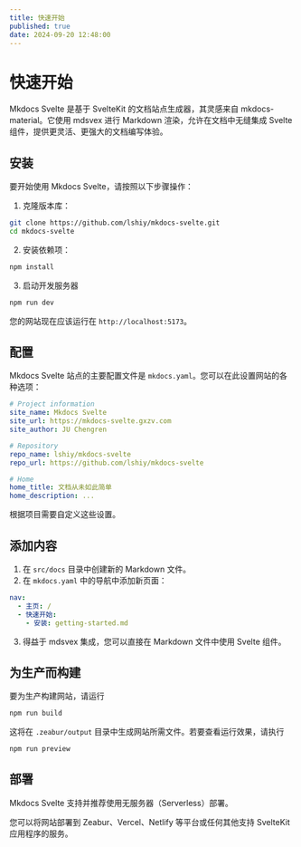 ```yaml
---
title: 快速开始
published: true
date: 2024-09-20 12:48:00
---
```


# 快速开始

Mkdocs Svelte 是基于 SvelteKit 的文档站点生成器，其灵感来自 mkdocs-material。它使用 mdsvex 进行 Markdown 渲染，允许在文档中无缝集成 Svelte 组件，提供更灵活、更强大的文档编写体验。

## 安装

要开始使用 Mkdocs Svelte，请按照以下步骤操作：

1. 克隆版本库：

```bash
git clone https://github.com/lshiy/mkdocs-svelte.git
cd mkdocs-svelte
```

2. 安装依赖项：

```bash
npm install
```

3. 启动开发服务器

```bash
npm run dev
```

您的网站现在应该运行在 `http://localhost:5173`。

## 配置

Mkdocs Svelte 站点的主要配置文件是 `mkdocs.yaml`。您可以在此设置网站的各种选项：

```yaml:mkdocs.yaml
# Project information
site_name: Mkdocs Svelte
site_url: https://mkdocs-svelte.gxzv.com
site_author: JU Chengren

# Repository
repo_name: lshiy/mkdocs-svelte
repo_url: https://github.com/lshiy/mkdocs-svelte

# Home
home_title: 文档从未如此简单
home_description: ...
```

根据项目需要自定义这些设置。

## 添加内容

1. 在 `src/docs` 目录中创建新的 Markdown 文件。
2. 在 `mkdocs.yaml` 中的导航中添加新页面：

```yaml:mkdocs.yaml
nav:
  - 主页: /
  - 快速开始:
    - 安装: getting-started.md
```

3. 得益于 mdsvex 集成，您可以直接在 Markdown 文件中使用 Svelte 组件。

## 为生产而构建

要为生产构建网站，请运行

```bash
npm run build
```

这将在 `.zeabur/output` 目录中生成网站所需文件。若要查看运行效果，请执行

```bash
npm run preview
```

## 部署

Mkdocs Svelte 支持并推荐使用无服务器（Serverless）部署。

您可以将网站部署到 Zeabur、Vercel、Netlify 等平台或任何其他支持 SvelteKit 应用程序的服务。